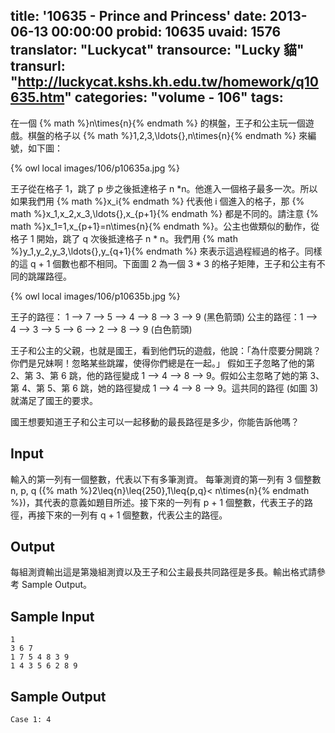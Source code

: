 title: '10635 - Prince and Princess'
date: 2013-06-13 00:00:00
probid: 10635
uvaid: 1576
translator: "Luckycat"
transource: "Lucky 貓"
transurl: "http://luckycat.kshs.kh.edu.tw/homework/q10635.htm"
categories: "volume - 106"
tags:
---

在一個 {% math %}n\times{n}{% endmath %} 的棋盤，王子和公主玩一個遊戲。棋盤的格子以 {% math %}1,2,3,\ldots{},n\times{n}{% endmath %} 來編號，如下圖：

{% owl local images/106/p10635a.jpg %}

王子從在格子 1，跳了 p 步之後抵達格子 n \*n。他進入一個格子最多一次。所以如果我們用 {% math %}x_i{% endmath %} 代表他 i 個進入的格子，那 {% math %}x_1,x_2,x_3,\ldots{},x_{p+1}{% endmath %} 都是不同的。請注意 {% math %}x_1=1,x_{p+1}=n\times{n}{% endmath %}。公主也做類似的動作，從格子 1 開始，跳了 q 次後抵達格子 n \* n。我們用 {% math %}y_1,y_2,y_3,\ldots{},y_{q+1}{% endmath %} 來表示這過程經過的格子。同樣的這 q + 1 個數也都不相同。下面圖 2 為一個 3 \* 3 的格子矩陣，王子和公主有不同的跳躍路徑。

{% owl local images/106/p10635b.jpg %}

王子的路徑： 1 --> 7 --> 5 --> 4 --> 8 --> 3 --> 9 (黑色箭頭)
公主的路徑：1 --> 4 --> 3 --> 5 --> 6 --> 2 --> 8 --> 9 (白色箭頭)

王子和公主的父親，也就是國王，看到他們玩的遊戲，他說：「為什麼要分開跳？你們是兄妹啊！忽略某些跳躍，使得你們總是在一起。」
假如王子忽略了他的第 2、第 3、第 6 跳，他的路徑變成 1 --> 4 --> 8 --> 9。假如公主忽略了她的第 3、第 4、第 5、第 6 跳，她的路徑變成 1 --> 4 --> 8 --> 9。這共同的路徑 (如圖 3) 就滿足了國王的要求。

國王想要知道王子和公主可以一起移動的最長路徑是多少，你能告訴他嗎？

## Input ##

輸入的第一列有一個整數，代表以下有多筆測資。
每筆測資的第一列有 3 個整數 n, p, q ({% math %}2\leq{n}\leq{250},1\leq{p,q}< n\times{n}{% endmath %})，其代表的意義如題目所述。接下來的一列有 p + 1 個整數，代表王子的路徑，再接下來的一列有 q + 1 個整數，代表公主的路徑。

## Output ##

每組測資輸出這是第幾組測資以及王子和公主最長共同路徑是多長。輸出格式請參考 Sample Output。

## Sample Input ##

	1
	3 6 7
	1 7 5 4 8 3 9
	1 4 3 5 6 2 8 9

## Sample Output ##

	Case 1: 4